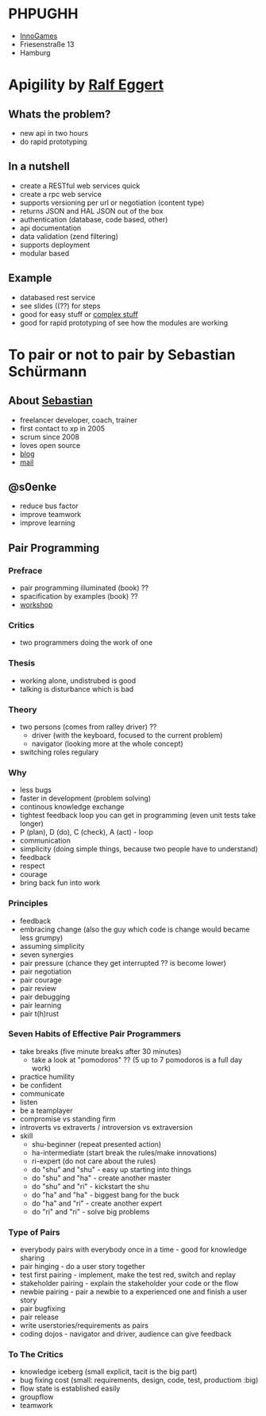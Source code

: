 # PHPUGHH

* [InnoGames](http://www.innogames.de)
* Friesenstraße 13
* Hamburg

# Apigility by [Ralf Eggert](https://github.com/RalfEggert)

## Whats the problem?

* new api in two hours
* do rapid prototyping

## In a nutshell

* create a RESTful web services quick
* create a rpc web service
* supports versioning per url or negotiation (content type)
* returns JSON and HAL JSON out of the box
* authentication (database, code based, other)
* api documentation
* data validation (zend filtering)
* supports deployment
* modular based

## Example

* databased rest service
* see slides ((??) for steps
* good for easy stuff or [complex stuff](https://github.com/RalfEggert/phpughh-apigility)
* good for rapid prototyping of see how the modules are working

# To pair or not to pair by Sebastian Schürmann

## About [Sebastian](https://github.com/sebs)

* freelancer developer, coach, trainer
* first contact to xp in 2005
* scrum since 2008
* loves open source
* [blog](http://www.dissident-trainings.de)
* [mail](sebs@2xs.org)

## @s0enke

* reduce bus factor
* improve teamwork
* improve learning

## Pair Programming

### Prefrace

* pair programming illuminated (book) ??
* spacification by examples (book) ??
* [workshop](https://github.com/DissidentTrainings/workshop-pairprogramming)

### Critics

* two programmers doing the work of one

### Thesis

* working alone, undistrubed is good
* talking is disturbance which is bad

### Theory

* two persons (comes from ralley driver) ??
    * driver (with the keyboard, focused to the current problem)
    * navigator (looking more at the whole concept)
* switching roles regulary

### Why

* less bugs
* faster in development (problem solving)
* continous knowledge exchange
* tightest feedback loop you can get in programming (even unit tests take longer)
* P (plan), D (do), C (check), A (act) - loop
* communication
* simplicity (doing simple things, because two people have to understand)
* feedback
* respect
* courage
* bring back fun into work

### Principles

* feedback
* embracing change (also the guy which code is change would became less grumpy)
* assuming simplicity
* seven synergies
* pair pressure (chance they get interrupted ?? is become lower)
* pair negotiation
* pair courage
* pair review
* pair debugging
* pair learning
* pair t(h)rust


### Seven Habits of Effective Pair Programmers

* take breaks (five minute breaks after 30 minutes)
    * take a look at "pomodoros" ?? (5 up to 7 pomodoros is a full day work)
* practice humility
* be confident 
* communicate
* listen
* be a teamplayer
* compromise vs standing firm
* introverts vs extraverts / introversion vs extraversion
* skill
    * shu-beginner (repeat presented action)
    * ha-intermediate (start break the rules/make innovations)
    * ri-expert (do not care about the rules)
    * do "shu" and "shu" - easy up starting into things
    * do "shu" and "ha" - create another master
    * do "shu" and "ri" - kickstart the shu
    * do "ha" and "ha" - biggest bang for the buck
    * do "ha" and "ri" - create another expert
    * do "ri" and "ri" - solve big problems

### Type of Pairs

* everybody pairs with everybody once in a time - good for knowledge sharing
* pair hinging - do a user story together
* test first pairing - implement, make the test red, switch and replay
* stakeholder pairing - explain the stakeholder your code or the flow
* newbie pairing - pair a newbie to a experienced one and finish a user story
* pair bugfixing
* pair release
* write userstories/requirements as pairs
* coding dojos - navigator and driver, audience can give feedback

### To The Critics

* knowledge iceberg (small explicit, tacit is the big part)
* bug fixing cost (small: requirements, design, code, test, productiom :big)
* flow state is established easily
* groupflow
* teamwork
